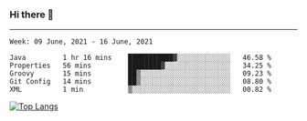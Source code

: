 ### Hi there 👋
---
<!--START_SECTION:waka-->
```text
Week: 09 June, 2021 - 16 June, 2021

Java         1 hr 16 mins    ███████████▓░░░░░░░░░░░░░   46.58 % 
Properties   56 mins         ████████▓░░░░░░░░░░░░░░░░   34.25 % 
Groovy       15 mins         ██▒░░░░░░░░░░░░░░░░░░░░░░   09.23 % 
Git Config   14 mins         ██▒░░░░░░░░░░░░░░░░░░░░░░   08.80 % 
XML          1 min           ▒░░░░░░░░░░░░░░░░░░░░░░░░   00.82 % 
```
<!--END_SECTION:waka-->

[![Top Langs](https://github-readme-stats.vercel.app/api/top-langs/?username=HyunAh-iia&layout=compact)](https://github.com/anuraghazra/github-readme-stats)
<!--
**HyunAh-iia/HyunAh-iia** is a ✨ _special_ ✨ repository because its `README.md` (this file) appears on your GitHub profile.

Here are some ideas to get you started:

- 🔭 I’m currently working on ...
- 🌱 I’m currently learning ...
- 👯 I’m looking to collaborate on ...
- 🤔 I’m looking for help with ...
- 💬 Ask me about ...
- 📫 How to reach me: ...
- 😄 Pronouns: ...
- ⚡ Fun fact: ...
-->
